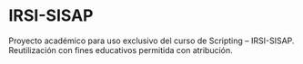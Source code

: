 # IRSI-SISAP
Proyecto académico para uso exclusivo del curso de Scripting – IRSI-SISAP. Reutilización con fines educativos permitida con atribución.
